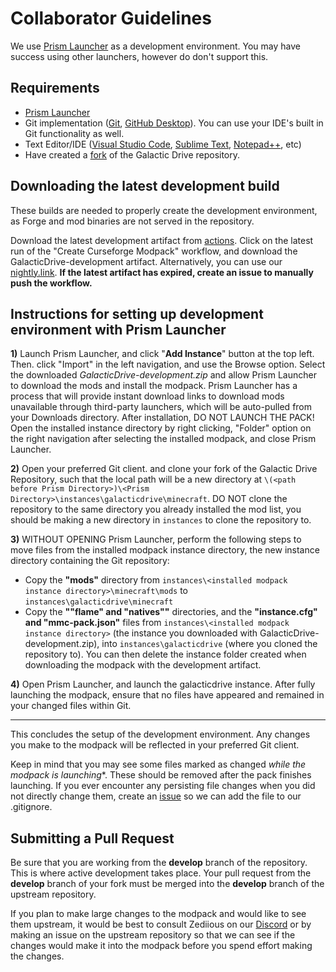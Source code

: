 
# Collaborator Guidelines

We use [Prism Launcher](https://prismlauncher.org/) as a development environment. You may have success using other launchers, however do don't support this.

## Requirements

- [Prism Launcher](https://prismlauncher.org/)
- Git implementation ([Git](https://git-scm.com/downloads), [GitHub Desktop](https://desktop.github.com/)). You can use your IDE's built in Git functionality as well.
- Text Editor/IDE ([Visual Studio Code](https://code.visualstudio.com/), [Sublime Text](https://www.sublimetext.com/), [Notepad++](https://notepad-plus-plus.org/), etc)
- Have created a [fork](https://github.com/ShadowRaptorMC/galacticdrive/fork) of the Galactic Drive repository.

## Downloading the latest development build

These builds are needed to properly create the development environment, as Forge and mod binaries are not served in the repository.

Download the latest development artifact from [actions](https://github.com/ShadowRaptorMC/galacticdrive/actions). Click on the latest run of the "Create Curseforge Modpack" workflow, and download the GalacticDrive-development artifact. Alternatively, you can use our [nightly.link](https://nightly.link/ShadowRaptorMC/galacticdrive/workflows/cursePackCreate/develop/GalacticDrive-development.zip). **If the latest artifact has expired, create an issue to manually push the workflow.**

## Instructions for setting up development environment with Prism Launcher

**1)** Launch Prism Launcher, and click "**Add Instance**" button at the top left. Then. click "Import" in the left navigation, and use the Browse option. Select the downloaded *GalacticDrive-development.zip* and allow Prism Launcher to download the mods and install the modpack. Prism Launcher has a process that will provide instant download links to download mods unavailable through third-party launchers, which will be auto-pulled from your Downloads directory. After installation, DO NOT LAUNCH THE PACK! Open the installed instance directory by right clicking, "Folder" option on the right navigation after selecting the installed modpack, and close Prism Launcher.

**2)** Open your preferred Git client. and clone your fork of the Galactic Drive Repository, such that the local path will be a new directory at `\(<path before Prism Directory>)\<Prism Directory>\instances\galacticdrive\minecraft`. DO NOT clone the repository to the same directory you already installed the mod list, you should be making a new directory in `instances` to clone the repository to.

**3)** WITHOUT OPENING Prism Launcher, perform the following steps to move files from the installed modpack instance directory, the new instance directory containing the Git repository:

- Copy the **"mods"** directory from `instances\<installed modpack instance directory>\minecraft\mods` to `instances\galacticdrive\minecraft`
- Copy the **""flame" and "natives""** directories, and the **"instance.cfg" and "mmc-pack.json"** files from `instances\<installed modpack instance directory>` (the instance you downloaded with GalacticDrive-development.zip), into `instances\galacticdrive` (where you cloned the repository to). You can then delete the instance folder created when downloading the modpack with the development artifact.

**4)** Open Prism Launcher, and launch the galacticdrive instance. After fully launching the modpack, ensure that no files have appeared and remained in your changed files within Git.

<hr>

This concludes the setup of the development environment. Any changes you make to the modpack will be reflected in your preferred Git client.

Keep in mind that you may see some files marked as changed *while the modpack is launching**. These should be removed after the pack finishes launching. If you ever encounter any persisting file changes when you did not directly change them, create an [issue](https://github.com/ShadowRaptorMC/galacticdrive/issues) so we can add the file to our .gitignore.

## Submitting a Pull Request

Be sure that you are working from the **develop** branch of the repository. This is where active development takes place. Your pull request from the **develop** branch of your fork must be merged into the **develop** branch of the upstream repository.

If you plan to make large changes to the modpack and would like to see them upstream, it would be best to consult Zediious on our [Discord](http://www.discord.shadowraptor.net/) or by making an issue on the upstream repository so that we can see if the changes would make it into the modpack before you spend effort making the changes.
